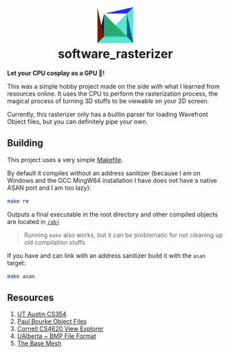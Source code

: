 <h1 align="center">
<img src="./meta/logo.png" width=86/><br/>software_rasterizer
</h1>

**Let your CPU cosplay as a GPU 💅!**

This was a simple hobby project made on the side with what I learned from resources online. It uses the CPU
to perform the rasterization process, the magical process of turning 3D stuffs to be viewable on your 2D screen.

Currently, this rasterizer only has a builtin parser for loading Wavefront Object files, but you can definitely
pipe your own.

## Building

This project uses a very simple [Makefile](./Makefile).

By default it compiles without an address sanitizer (because I am on Windows and the GCC MingW64 installation I have
does not have a native ASAN port and I am too lazy):

```bash
make re
```

Outputs a final executable in the root directory and other compiled objects are located in [`/obj`](./obj/)

> Running `make` also works, but it can be problematic for not cleaning up old compilation stuffs

If you have and can link with an address sanitizer build it with the `asan` target:

```bash
make asan
```

## Resources

1. [UT Austin CS354](https://www.cs.utexas.edu/~theshark/courses/cs354/lectures.html)
2. [Paul Bourke Object Files](https://paulbourke.net/dataformats/obj/)
3. [Cornell CS4620 View Explorer](https://www.cs.cornell.edu/courses/cs4620/2019fa/demos/view_explore/view_explore_ortho.html)
4. [UAlberta ~ BMP File Format](https://www.ece.ualberta.ca/~elliott/ee552/studentAppNotes/2003_w/misc/bmp_file_format/bmp_file_format.htm)
5. [The Base Mesh](https://www.thebasemesh.com/model-library)